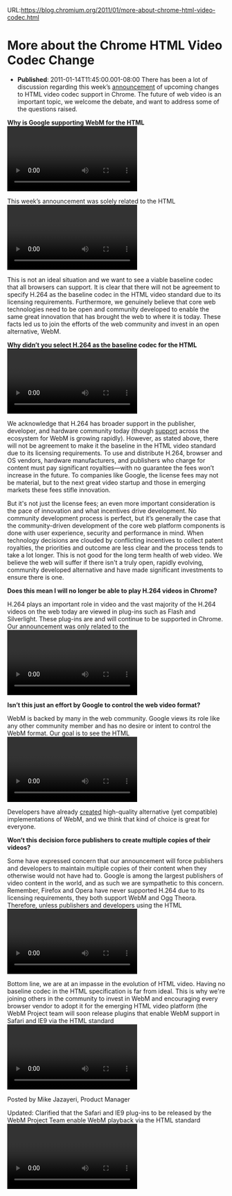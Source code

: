 URL:https://blog.chromium.org/2011/01/more-about-chrome-html-video-codec.html
# More about the Chrome HTML Video Codec Change
- **Published**: 2011-01-14T11:45:00.001-08:00
There has been a lot of discussion regarding this week’s [announcement](http://blog.chromium.org/2011/01/html-video-codec-support-in-chrome.html) of upcoming changes to HTML video codec support in Chrome. The future of web video is an important topic, we welcome the debate, and want to address some of the questions raised.  
  
**Why is Google supporting WebM for the HTML <video> tag?**  
  
This week’s announcement was solely related to the HTML <video> tag, which is part of the emerging set of standards commonly referred to as “HTML5.” We believe there is great promise in the <video> tag and want to see it succeed. As it stands, the organizations involved in defining the HTML video standard are at an impasse. There is no agreement on which video codec should be the baseline standard. Firefox and Opera support the open WebM and Ogg Theora codecs and will not support H.264 due to its licensing requirements; Safari and IE9 support H.264. With this status quo, all publishers and developers using the <video> tag will be forced to support multiple formats.  
  
This is not an ideal situation and we want to see a viable baseline codec that all browsers can support. It is clear that there will not be agreement to specify H.264 as the baseline codec in the HTML video standard due to its licensing requirements. Furthermore, we genuinely believe that core web technologies need to be open and community developed to enable the same great innovation that has brought the web to where it is today. These facts led us to join the efforts of the web community and invest in an open alternative, WebM.  
  
**Why didn’t you select H.264 as the baseline codec for the HTML <video> tag in Chrome?**  
  
We acknowledge that H.264 has broader support in the publisher, developer, and hardware community today (though [support](http://www.webmproject.org/about/supporters/) across the ecosystem for WebM is growing rapidly). However, as stated above, there will not be agreement to make it the baseline in the HTML video standard due to its licensing requirements. To use and distribute H.264, browser and OS vendors, hardware manufacturers, and publishers who charge for content must pay significant royalties—with no guarantee the fees won’t increase in the future. To companies like Google, the license fees may not be material, but to the next great video startup and those in emerging markets these fees stifle innovation.  
  
But it's not just the license fees; an even more important consideration is the pace of innovation and what incentives drive development. No community development process is perfect, but it’s generally the case that the community-driven development of the core web platform components is done with user experience, security and performance in mind. When technology decisions are clouded by conflicting incentives to collect patent royalties, the priorities and outcome are less clear and the process tends to take a lot longer. This is not good for the long term health of web video. We believe the web will suffer if there isn't a truly open, rapidly evolving, community developed alternative and have made significant investments to ensure there is one.  
  
**Does this mean I will no longer be able to play H.264 videos in Chrome?**  
  
H.264 plays an important role in video and the vast majority of the H.264 videos on the web today are viewed in plug-ins such as Flash and Silverlight. These plug-ins are and will continue to be supported in Chrome. Our announcement was only related to the <video> tag, which is part of the emerging HTML platform. While the HTML video platform offers great promise, few sites use it today and therefore few users will be immediately impacted by this change.  
  
**Isn’t this just an effort by Google to control the web video format?**  
  
WebM is backed by many in the web community. Google views its role like any other community member and has no desire or intent to control the WebM format. Our goal is to see the HTML <video> tag become a first-class video platform. As with many other web platform efforts, we expect the majority of organizations and individuals contributing to WebM won’t be affiliated with Google or any single entity.  
  
Developers have already [created](http://blog.webmproject.org/2010/08/ffmpeg-vp8-decoder-implementation.html) high-quality alternative (yet compatible) implementations of WebM, and we think that kind of choice is great for everyone.  
  
**Won’t this decision force publishers to create multiple copies of their videos?**  
  
Some have expressed concern that our announcement will force publishers and developers to maintain multiple copies of their content when they otherwise would not have had to. Google is among the largest publishers of video content in the world, and as such we are sympathetic to this concern. Remember, Firefox and Opera have never supported H.264 due to its licensing requirements, they both support WebM and Ogg Theora. Therefore, unless publishers and developers using the HTML <video> tag don’t plan to support the large portion of the desktop and mobile web that use these browsers, they will have to support a format other than H.264 anyway (which is why we are working to establish a baseline codec for HTML video). More broadly, given the proliferation of devices, platforms, and connectivity types used to access the web, most content providers already produce multiple versions of their videos to optimize for these devices. We’re confident that the rapid evolution of HTML video and WebM over the coming year will make the combination a compelling solution for content providers and developers and the proliferation of WebM capable devices will make their investments highly leveraged.  
  
Bottom line, we are at an impasse in the evolution of HTML video. Having no baseline codec in the HTML specification is far from ideal. This is why we're joining others in the community to invest in WebM and encouraging every browser vendor to adopt it for the emerging HTML video platform (the WebM Project team will soon release plugins that enable WebM support in Safari and IE9 via the HTML standard <video> tag). Our choice was to make a decision today and invest in open technology to move the platform forward, or to accept the status quo of a fragmented platform where the pace of innovation may be clouded by the interests of those collecting royalties. Seen in this light, we are choosing to bet on the open web and are confident this decision will spur innovation that benefits users and the industry.  
  
Posted by Mike Jazayeri, Product Manager  

Updated: Clarified that the Safari and IE9 plug-ins to be released by the WebM Project Team enable WebM playback via the HTML standard <video> tag canPlayType interface and not an alternate non-standard method.